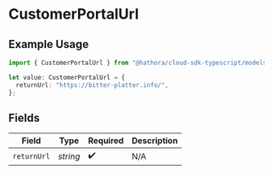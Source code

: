 # CustomerPortalUrl

## Example Usage

```typescript
import { CustomerPortalUrl } from "@hathora/cloud-sdk-typescript/models/components";

let value: CustomerPortalUrl = {
  returnUrl: "https://bitter-platter.info/",
};
```

## Fields

| Field              | Type               | Required           | Description        |
| ------------------ | ------------------ | ------------------ | ------------------ |
| `returnUrl`        | *string*           | :heavy_check_mark: | N/A                |